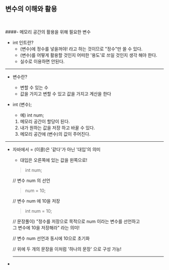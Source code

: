## 변수의 이해와 활용
<br>

####- 메모리 공간의 활용을 위해 필요한 변수
- int 인트란?
    - (변수)에 정수를 넣을꺼야! 라고 하는 것이므로 "정수"만 쓸 수 있다.
    - (변수)를 어떻게 활용할 것인지 어떠한 '용도'로 쓰일 것인지 생각 해야 한다.
    - 실수로 이용하면 안된다.
---
- 변수란?
    - 변할 수 있는 수
    - 값을 가지고 변할 수 있고 값을 가지고 계산을 한다
  

- int (변수);
    - 예) int num;
    1. 메모리 공간이 할당이 된다.
    2. 내가 원하는 값을 저장 하고 바꿀 수 있다.
    3. 메모리 공간에 (변수)의 값이 주어진다.

---

- 자바에서 = (이콜)은 '같다'가 아닌 '대입'의 의미
    - 대입은 오른쪽에 있는 값을 왼쪽으로!

  > int num;

  // 변수 num 의 선언

  > num = 10;

  // 변수 num 에 10을 저장

  > int num = 10;

  // 문장풀이) "정수를 저장으로 목적으로 num 이라는 변수를 선언하고 <br>그 변수에 10을 저장해라" 라는 의미!

  // 변수 num 선언과 동시에 10으로 초기화

  // 위에 두 개의 문장을 이처럼 '하나의 문장' 으로 구성 가능!

    ---
- 